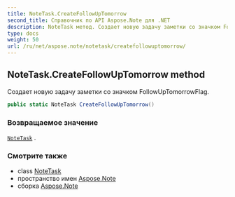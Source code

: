 ```yaml
---
title: NoteTask.CreateFollowUpTomorrow
second_title: Справочник по API Aspose.Note для .NET
description: NoteTask метод. Создает новую задачу заметки со значком FollowUpTomorrowFlag.
type: docs
weight: 50
url: /ru/net/aspose.note/notetask/createfollowuptomorrow/
---
```

## NoteTask.CreateFollowUpTomorrow method

Создает новую задачу заметки со значком FollowUpTomorrowFlag.

```csharp
public static NoteTask CreateFollowUpTomorrow()
```

### Возвращаемое значение

[`NoteTask`](../) .

### Смотрите также

* class [NoteTask](../)
* пространство имен [Aspose.Note](../../notetask/)
* сборка [Aspose.Note](../../../)


